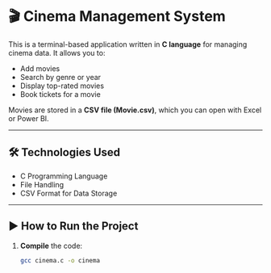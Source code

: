 # 🎬 Cinema Management System

This is a terminal-based application written in **C language** for managing cinema data.
It allows you to:
- Add movies
- Search by genre or year
- Display top-rated movies
- Book tickets for a movie

Movies are stored in a **CSV file (Movie.csv)**, which you can open with Excel or Power BI.

---

## 🛠️ Technologies Used
- C Programming Language
- File Handling
- CSV Format for Data Storage

---

## ▶️ How to Run the Project

1. **Compile** the code:
   ```bash
   gcc cinema.c -o cinema
